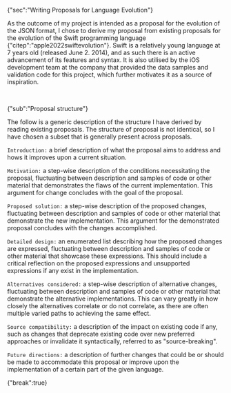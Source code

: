 {"sec":"Writing Proposals for Language Evolution"}

As the outcome of my project is intended as a proposal for the evolution of the JSON format, I chose to derive my proposal from existing proposals for the evolution of the Swift programming language {"citep":"apple2022swiftevolution"}. Swift is a relatively young language at 7 years old (released June 2. 2014), and as such there is an active advancement of its features and syntax. It is also utilised by the iOS development team at the company that provided the data samples and validation code for this project, which further motivates it as a source of inspiration.

<br>

{"sub":"Proposal structure"}

The follow is a generic description of the structure I have derived by reading existing proposals. The structure of proposal is not identical, so I have chosen a subset that is generally present across proposals.

`Introduction:` a brief description of what the proposal aims to address and hows it improves upon a current situation.

`Motivation:` a step-wise description of the conditions necessitating the proposal, fluctuating between description and samples of code or other material that demonstrates the flaws of the current implementation. This argument for change concludes with the goal of the proposal.

`Proposed solution:` a step-wise description of the proposed changes, fluctuating between description and samples of code or other material that demonstrate the new implementation. This argument for the demonstrated proposal concludes with the changes accomplished.

`Detailed design:` an enumerated list describing how the proposed changes are expressed, fluctuating between description and samples of code or other material that showcase these expressions. This should include a critical reflection on the proposed expressions and unsupported expressions if any exist in the implementation.

`Alternatives considered:` a step-wise description of alternative changes, fluctuating between description and samples of code or other material that demonstrate the alternative implementations. This can vary greatly in how closely the alternatives correlate or do not correlate, as there are often multiple varied paths to achieving the same effect.

`Source compatibility:` a description of the impact on existing code if any, such as changes that deprecate existing code over new preferred approaches or invalidate it syntactically, referred to as "source-breaking".

`Future directions:` a description of further changes that could be or should be made to accommodate this proposal or improve upon the implementation of a certain part of the given language.

{"break":true}